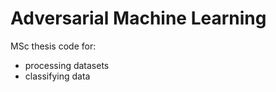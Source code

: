 Adversarial Machine Learning
============================

MSc thesis code for:

- processing datasets
- classifying data

